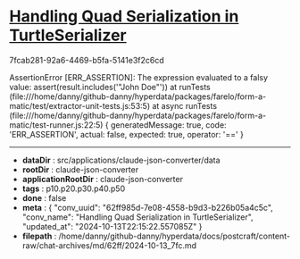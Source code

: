# [Handling Quad Serialization in TurtleSerializer](https://claude.ai/chat/62ff985d-7e08-4558-b9d3-b226b05a4c5c)

7fcab281-92a6-4469-b5fa-5141e3f2c6cd

AssertionError [ERR_ASSERTION]: The expression evaluated to a falsy value:
  assert(result.includes('"John Doe"'))
    at runTests (file:///home/danny/github-danny/hyperdata/packages/farelo/form-a-matic/test/extractor-unit-tests.js:53:5)
    at async runTests (file:///home/danny/github-danny/hyperdata/packages/farelo/form-a-matic/test-runner.js:22:5) {
  generatedMessage: true,
  code: 'ERR_ASSERTION',
  actual: false,
  expected: true,
  operator: '=='
}

---

* **dataDir** : src/applications/claude-json-converter/data
* **rootDir** : claude-json-converter
* **applicationRootDir** : claude-json-converter
* **tags** : p10.p20.p30.p40.p50
* **done** : false
* **meta** : {
  "conv_uuid": "62ff985d-7e08-4558-b9d3-b226b05a4c5c",
  "conv_name": "Handling Quad Serialization in TurtleSerializer",
  "updated_at": "2024-10-13T22:15:22.557085Z"
}
* **filepath** : /home/danny/github-danny/hyperdata/docs/postcraft/content-raw/chat-archives/md/62ff/2024-10-13_7fc.md